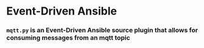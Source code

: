 # Event-Driven Ansible

### `mqtt.py` is an Event-Driven Ansible source plugin that allows for consuming messages from an mqtt topic
